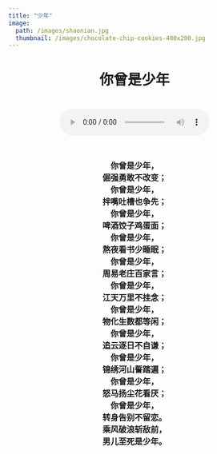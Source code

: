 ```yaml
---
title: "少年"
image: 
  path: /images/shaonian.jpg
  thumbnail: /images/chocolate-chip-cookies-400x200.jpg
---
```





<center>


<h1>你曾是少年<h1>



<audio controls loop="loop" controls="controls">
				<source src="/audio/shaonian.mp3" type="audio/mpeg">
			Your browser does not support the audio element.
			</audio>

<pre><code><font size="3">
你曾是少年，
倔强勇敢不改变；
你曾是少年，
拌嘴吐槽也争先；
你曾是少年，
啤酒饺子鸡蛋面；
你曾是少年，
熬夜看书少睡眠；
你曾是少年，
周易老庄百家言；
你曾是少年，
江天万里不挂念；
你曾是少年，
物化生数都等闲；
你曾是少年，
追云逐日不自谦；
你曾是少年，
锦绣河山誓踏遍；
你曾是少年，
怒马扬尘花看厌；
你曾是少年，
转身告别不留恋。
乘风破浪斩敌前，
男儿至死是少年。
</font>
</code></pre>

</center>

